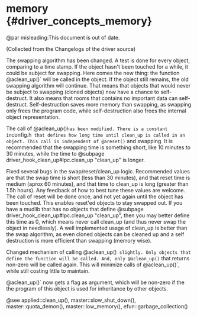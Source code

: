 memory {#driver_concepts_memory}
================================
@par misleading:This document is out of date.

(Collected from the Changelogs of the driver source)

The swapping algorithm has been changed. A test is done for every object, comparing to a time stamp. If the object hasn't been touched for a while, it could be subject for swapping. Here comes the new thing: the function @aclean_up()` will be called in the object. If the object still remains, the old swapping algorithm will continue. That means that objects that would never be subject to swapping (cloned objects) now have a chance to self-destruct. It also means that rooms that contains no important data can self-destruct. Self-destruction saves more memory than swapping, as swapping only frees the program code, while self-destruction also frees the internal object representation.

The call of @aclean_up()` has been modified. There is a constant in `config.h` that defines how long time until clean_up is called in an object. This call is independent of @areset()` and swapping. It is recommended that the swapping time is something short, like 10 minutes to 30 minutes, while the time to @subpage driver_hook_clean_up#lpc.clean_up "clean_up" is longer.

Fixed several bugs in the swap/reset/clean_up logic. Recommended values are that the swap time is short (less than 30 minutes), and that reset time is medium (aprox 60 minutes), and that time to clean_up is long (greater than 1.5h hours). Any feedback of how to best tune these values are welcome. The call of reset will be done once, and not yet again until the object has been touched. This enables reset'ed objects to stay swapped out. If you have a mudlib that has no objects that define @subpage driver_hook_clean_up#lpc.clean_up "clean_up", then you may better define this time as 0, which means never call clean_up (and thus never swap the object in needlessly). A well implemented usage of clean_up is better than the swap algorithm, as even cloned objects can be cleaned up and a self destruction is more efficient than swapping (memory wise).

Changed mechanism of calling @aclean_up()` slightly. Only objects that define the function will be called. And, only @aclean_up()` that returns non-zero will be called again. This will minimize calls of @aclean_up()`, while still costing little to maintain.

@aclean_up()` now gets a flag as argument, which will be non-zero if the the program of this object is used for inheritance by other objects.

@see applied::clean_up(), master::slow_shut_down(), master::quota_demon(), master::low_memory(), efun::garbage_collection()
